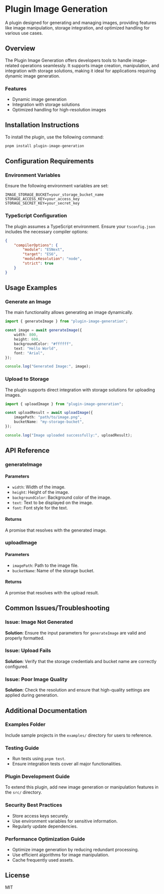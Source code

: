# Plugin Image Generation

A plugin designed for generating and managing images, providing features like image manipulation, storage integration, and optimized handling for various use cases.

## Overview

The Plugin Image Generation offers developers tools to handle image-related operations seamlessly. It supports image creation, manipulation, and integration with storage solutions, making it ideal for applications requiring dynamic image generation.

### Features

- Dynamic image generation
- Integration with storage solutions
- Optimized handling for high-resolution images

## Installation Instructions

To install the plugin, use the following command:

```bash
pnpm install plugin-image-generation
```

## Configuration Requirements

### Environment Variables

Ensure the following environment variables are set:

```env
IMAGE_STORAGE_BUCKET=your_storage_bucket_name
STORAGE_ACCESS_KEY=your_access_key
STORAGE_SECRET_KEY=your_secret_key
```

### TypeScript Configuration

The plugin assumes a TypeScript environment. Ensure your `tsconfig.json` includes the necessary compiler options:

```json
{
    "compilerOptions": {
        "module": "ESNext",
        "target": "ES6",
        "moduleResolution": "node",
        "strict": true
    }
}
```

## Usage Examples

### Generate an Image

The main functionality allows generating an image dynamically.

```typescript
import { generateImage } from "plugin-image-generation";

const image = await generateImage({
    width: 800,
    height: 600,
    backgroundColor: "#ffffff",
    text: "Hello World",
    font: "Arial",
});

console.log("Generated Image:", image);
```

### Upload to Storage

The plugin supports direct integration with storage solutions for uploading images.

```typescript
import { uploadImage } from "plugin-image-generation";

const uploadResult = await uploadImage({
    imagePath: "path/to/image.png",
    bucketName: "my-storage-bucket",
});

console.log("Image uploaded successfully:", uploadResult);
```

## API Reference

### generateImage

#### Parameters

- `width`: Width of the image.
- `height`: Height of the image.
- `backgroundColor`: Background color of the image.
- `text`: Text to be displayed on the image.
- `font`: Font style for the text.

#### Returns

A promise that resolves with the generated image.

### uploadImage

#### Parameters

- `imagePath`: Path to the image file.
- `bucketName`: Name of the storage bucket.

#### Returns

A promise that resolves with the upload result.

## Common Issues/Troubleshooting

### Issue: Image Not Generated

**Solution**: Ensure the input parameters for `generateImage` are valid and properly formatted.

### Issue: Upload Fails

**Solution**: Verify that the storage credentials and bucket name are correctly configured.

### Issue: Poor Image Quality

**Solution**: Check the resolution and ensure that high-quality settings are applied during generation.

## Additional Documentation

### Examples Folder

Include sample projects in the `examples/` directory for users to reference.

### Testing Guide

- Run tests using `pnpm test`.
- Ensure integration tests cover all major functionalities.

### Plugin Development Guide

To extend this plugin, add new image generation or manipulation features in the `src/` directory.

### Security Best Practices

- Store access keys securely.
- Use environment variables for sensitive information.
- Regularly update dependencies.

### Performance Optimization Guide

- Optimize image generation by reducing redundant processing.
- Use efficient algorithms for image manipulation.
- Cache frequently used assets.

## License

MIT
